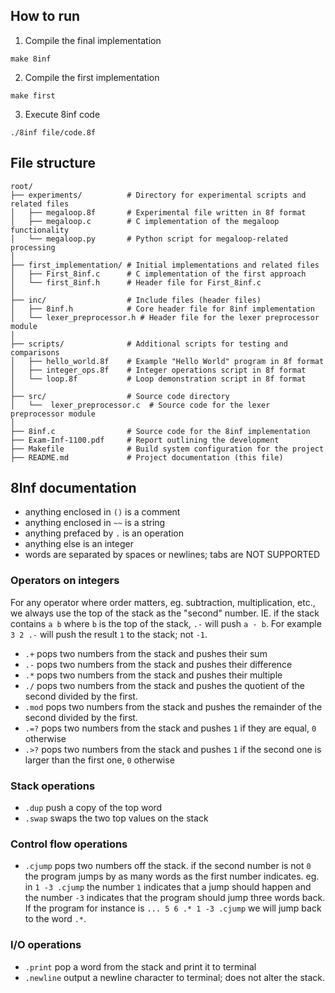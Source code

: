 ## How to run

1. Compile the final implementation
```
make 8inf
```
2. Compile the first implementation
```
make first
```  

3. Execute 8inf code
```
./8inf file/code.8f
```




## File structure

```
root/
├── experiments/          # Directory for experimental scripts and related files
│   ├── megaloop.8f       # Experimental file written in 8f format
│   ├── megaloop.c        # C implementation of the megaloop functionality
│   └── megaloop.py       # Python script for megaloop-related processing
│
├── first_implementation/ # Initial implementations and related files
│   ├── First_8inf.c      # C implementation of the first approach
│   └── first_8inf.h      # Header file for First_8inf.c
│
├── inc/                  # Include files (header files)
│   ├── 8inf.h            # Core header file for 8inf implementation
│   └── lexer_preprocessor.h # Header file for the lexer preprocessor module
│
├── scripts/              # Additional scripts for testing and comparisons
│   ├── hello_world.8f    # Example "Hello World" program in 8f format
│   ├── integer_ops.8f    # Integer operations script in 8f format
│   └── loop.8f           # Loop demonstration script in 8f format
│
├── src/                  # Source code directory
│   └──  lexer_preprocessor.c  # Source code for the lexer preprocessor module
│
├── 8inf.c                # Source code for the 8inf implementation
├── Exam-Inf-1100.pdf     # Report outlining the development
├── Makefile              # Build system configuration for the project
├── README.md             # Project documentation (this file)
```


## 8Inf documentation 

* anything enclosed in `()` is a comment
* anything enclosed in `~~` is a string
* anything prefaced by `.` is an operation 
* anything else is an integer
* words are separated by spaces or newlines; tabs are NOT SUPPORTED


### Operators on integers
For any operator where order matters, eg. subtraction, multiplication, etc., we
always use the top of the stack as the "second" number. IE. if the stack
contains `a b` where `b` is the top of the stack, `.-` will push `a - b`. For
example `3 2 .-` will push the result `1` to the stack; not `-1`.

* `.+` pops two numbers from the stack and pushes their sum
* `.-` pops two numbers from the stack and pushes their difference
* `.*` pops two numbers from the stack and pushes their multiple
* `./` pops two numbers from the stack and pushes the quotient of the second
  divided by the first.
* `.mod` pops two numbers from the stack and pushes the remainder of the second
  divided by the first.
* `.=?` pops two numbers from the stack and pushes `1` if they are equal, `0`
  otherwise
* `.>?` pops two numbers from the stack and pushes `1` if the second one is
  larger than the first one, `0` otherwise

### Stack operations
* `.dup` push a copy of the top word 
* `.swap` swaps the two top values on the stack 

### Control flow operations
* `.cjump` pops two numbers off the stack. if the second number is not `0` the
  program jumps by as many words as the first number indicates. eg. in 
  `1 -3 .cjump` the number `1` indicates that a jump should happen and the
  number `-3` indicates that the program should jump three words back. If the
  program for instance is `... 5 6 .* 1 -3 .cjump` we will jump back to the
  word `.*`.

### I/O operations
* `.print` pop a word from the stack and print it to terminal
* `.newline` output a newline character to terminal; does not alter the stack.